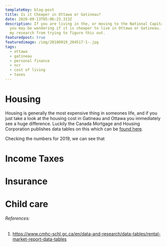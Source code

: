 ```yaml
---
templateKey: blog-post
title: Is it Cheaper in Ottawa or Gatineau?
date: 2020-09-13T05:06:23.313Z
description: If you are living in the, or moving to the National Capital Region,
  you may be wondering if it is cheaper to live in Ottawa or Gatineau. Here is
  my research from trying to figure this out.
featuredpost: true
featuredimage: /img/20180919_204517-1-.jpg
tags:
  - ottawa
  - gatineau
  - personal finance
  - ncr
  - cost of living
  - taxes
---
```

# Housing

Housing is generally the most expensive thing in someones life, and if you just take a look at the housing cost in Gatineau and Ottawa you immediately see a huge difference. Luckily the Canada Mortgage and Housing Corporation publishes data tables on this which can be [found here](https://www.cmhc-schl.gc.ca/en/data-and-research/data-tables/rental-market-report-data-tables). 

Checking the numbers for 2019, we can see that 

# Income Taxes

# Insurance

# Child care

###### References:

1. <https://www.cmhc-schl.gc.ca/en/data-and-research/data-tables/rental-market-report-data-tables>

   [](https://www.cmhc-schl.gc.ca/en/data-and-research/data-tables/rental-market-report-data-tables)